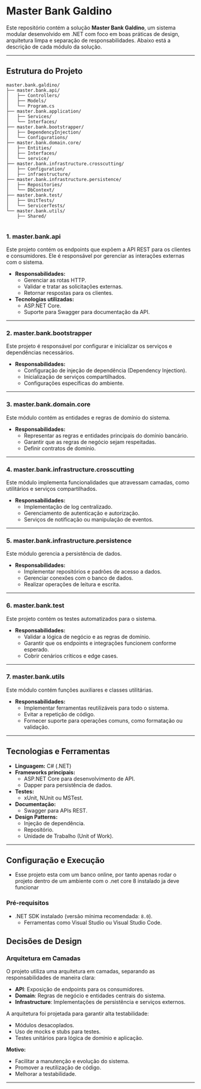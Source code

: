 # Master Bank Galdino

Este repositório contém a solução **Master Bank Galdino**, um sistema modular desenvolvido em .NET com foco em boas práticas de design, arquitetura limpa e separação de responsabilidades. Abaixo está a descrição de cada módulo da solução.

---

## Estrutura do Projeto


```plaintext
master.bank.galdino/
├── master.bank.api/
│   ├── Controllers/
│   ├── Models/
│   └── Program.cs
├── master.bank.application/
│   ├── Services/
│   └── Interfaces/
├── master.bank.bootstrapper/
│   ├── DependencyInjection/
│   └── Configurations/
├── master.bank.domain.core/
│   ├── Entities/
│   ├── Interfaces/
│   └── service/
├── master.bank.infrastructure.crosscutting/
│   ├── Configuration/
│   ├── infraestructure/
├── master.bank.infrastructure.persistence/
│   ├── Repositories/
│   └── DbContext/
├── master.bank.test/
│   ├── UnitTests/
│   └── ServicerTests/
└── master.bank.utils/
    ├── Shared/
   
 ```

### 1. **master.bank.api**
Este projeto contém os endpoints que expõem a API REST para os clientes e consumidores. Ele é responsável por gerenciar as interações externas com o sistema.

- **Responsabilidades:**
    - Gerenciar as rotas HTTP.
    - Validar e tratar as solicitações externas.
    - Retornar respostas para os clientes.
- **Tecnologias utilizadas:**
    - ASP.NET Core.
    - Suporte para Swagger para documentação da API.

---


### 2. **master.bank.bootstrapper**
Este projeto é responsável por configurar e inicializar os serviços e dependências necessários.

- **Responsabilidades:**
    - Configuração de injeção de dependência (Dependency Injection).
    - Inicialização de serviços compartilhados.
    - Configurações específicas do ambiente.

---

### 3. **master.bank.domain.core**
Este módulo contém as entidades e regras de domínio do sistema.

- **Responsabilidades:**
    - Representar as regras e entidades principais do domínio bancário.
    - Garantir que as regras de negócio sejam respeitadas.
    - Definir contratos de domínio.

---

### 4. **master.bank.infrastructure.crosscutting**
Este módulo implementa funcionalidades que atravessam camadas, como utilitários e serviços compartilhados.

- **Responsabilidades:**
    - Implementação de log centralizado.
    - Gerenciamento de autenticação e autorização.
    - Serviços de notificação ou manipulação de eventos.

---

### 5. **master.bank.infrastructure.persistence**
Este módulo gerencia a persistência de dados.

- **Responsabilidades:**
    - Implementar repositórios e padrões de acesso a dados.
    - Gerenciar conexões com o banco de dados.
    - Realizar operações de leitura e escrita.

---

### 6. **master.bank.test**
Este projeto contém os testes automatizados para o sistema.

- **Responsabilidades:**
    - Validar a lógica de negócio e as regras de domínio.
    - Garantir que os endpoints e integrações funcionem conforme esperado.
    - Cobrir cenários críticos e edge cases.

---

### 7. **master.bank.utils**
Este módulo contém funções auxiliares e classes utilitárias.

- **Responsabilidades:**
    - Implementar ferramentas reutilizáveis para todo o sistema.
    - Evitar a repetição de código.
    - Fornecer suporte para operações comuns, como formatação ou validação.

---

## Tecnologias e Ferramentas

- **Linguagem:** C# (.NET)
- **Frameworks principais:**
    - ASP.NET Core para desenvolvimento de API.
    - Dapper para persistência de dados.
- **Testes:**
    - xUnit, NUnit ou MSTest.
- **Documentação:**
    - Swagger para APIs REST.
- **Design Patterns:**
    - Injeção de dependência.
    - Repositório.
    - Unidade de Trabalho (Unit of Work).

---

## Configuração e Execução
 - Esse projeto esta com um banco online, por tanto apenas rodar o projeto dentro de um ambiente com o .net core 8 instalado ja deve funcionar 

### Pré-requisitos
- .NET SDK instalado (versão mínima recomendada: `8.0`).
  - Ferramentas como Visual Studio ou Visual Studio Code.


## Decisões de Design

###  **Arquitetura em Camadas**
O projeto utiliza uma arquitetura em camadas, separando as responsabilidades de maneira clara:
- **API**: Exposição de endpoints para os consumidores.
- **Domain**: Regras de negócio e entidades centrais do sistema.
- **Infrastructure**: Implementações de persistência e serviços externos.

A arquitetura foi projetada para garantir alta testabilidade:
- Módulos desacoplados.
- Uso de mocks e stubs para testes.
- Testes unitários para lógica de domínio e aplicação.

**Motivo:**
- Facilitar a manutenção e evolução do sistema.
- Promover a reutilização de código.
- Melhorar a testabilidade.

---

